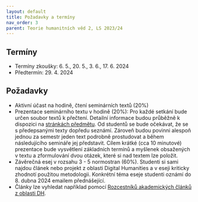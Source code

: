 ```yaml
---
layout: default
title: Požadavky a termíny
nav_order: 3
parent: Teorie humanitních věd 2, LS 2023/24
---
```


## Termíny
- Termíny zkoušky: 6. 5., 20. 5., 3. 6., 17. 6. 2024
- Předtermín: 29. 4. 2024

## Požadavky
* Aktivní účast na hodině, čtení seminárních textů (20%)
* Prezentace seminárního textu v hodině (20%): Pro každé setkání bude určen soubor textů k přečtení. Detailní informace budou průběžně k dispozici na [stránkách předmětu](https://bdodova.github.io/predmety/thv2_23_24/). Od studentů se bude očekávat, že se s předepsanými texty dopředu seznámí. Zároveň budou povinni alespoň jednou za semestr jeden text podrobně prostudovat a během následujícího semináře jej představit. Cílem krátké (cca 10 minutové) prezentace bude vysvětlení základních termínů a myšlenek obsažených v textu a zformulování dvou otázek, které si nad textem lze položit.
* Závěrečná esej v rozsahu 3 - 5 normostran (60%). Studenti si sami najdou článek nebo projekt z oblasti Digital Humanities a v eseji kriticky zhodnotí použitou metodologii. Konkrétní téma eseje studenti oznámí do 8. dubna 2024 emailem přednášející.
* Články lze vyhledat například pomocí [Rozcestníků akademických článků z oblasti DH](odkazy.html).
